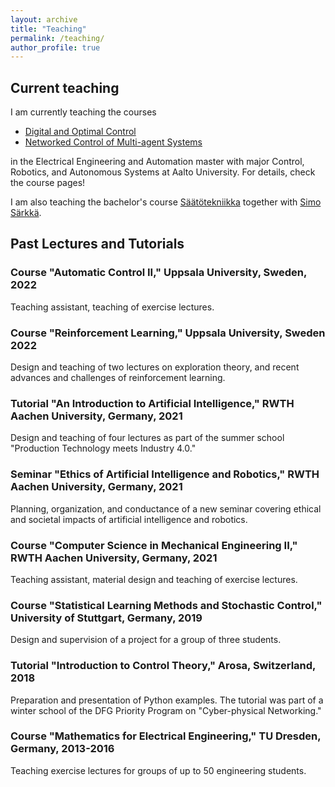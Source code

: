 ```yaml
---
layout: archive
title: "Teaching"
permalink: /teaching/
author_profile: true
---
```


## Current teaching

I am currently teaching the courses
* [Digital and Optimal Control](https://courses.aalto.fi/courses/s/course/a053X000012Qy5oQAC/digital-and-optimal-control-d?language=en_US)
* [Networked Control of Multi-agent Systems](https://courses.aalto.fi/s/course/a057T00000IdbOxQAJ/networked-control-of-multiagent-systems?language=en_US)

in the Electrical Engineering and Automation master with major Control, Robotics, and Autonomous Systems at Aalto University. For details, check the course pages!

I am also teaching the bachelor's course [Säätötekniikka](https://courses.aalto.fi/s/course/a057T0000095wrtQAA/control-engineering?language=en_US) together with [Simo Särkkä](https://users.aalto.fi/~ssarkka/).

## Past Lectures and Tutorials

### Course "Automatic Control II," Uppsala University, Sweden, 2022
Teaching assistant, teaching of exercise lectures.

### Course "Reinforcement Learning," Uppsala University, Sweden 2022
Design and teaching of two lectures on exploration theory, and recent advances and challenges of reinforcement learning.

### Tutorial "An Introduction to Artificial Intelligence," RWTH Aachen University, Germany, 2021
Design and teaching of four lectures as part of the summer school  "Production Technology meets Industry 4.0."

### Seminar "Ethics of Artificial Intelligence and Robotics," RWTH Aachen University, Germany, 2021
Planning, organization, and conductance of a new seminar covering ethical and societal impacts of artificial intelligence and robotics.

### Course "Computer Science in Mechanical Engineering II," RWTH Aachen University, Germany, 2021
Teaching assistant, material design and teaching of exercise lectures.

### Course "Statistical Learning Methods and Stochastic Control," University of Stuttgart, Germany, 2019
Design and supervision of a project for a group of three students.

### Tutorial "Introduction to Control Theory," Arosa, Switzerland, 2018
Preparation and presentation of Python examples. The tutorial was part of a winter school of the DFG Priority Program on "Cyber-physical Networking."

### Course "Mathematics for Electrical Engineering," TU Dresden, Germany, 2013-2016
Teaching exercise lectures for groups of up to 50 engineering students.
